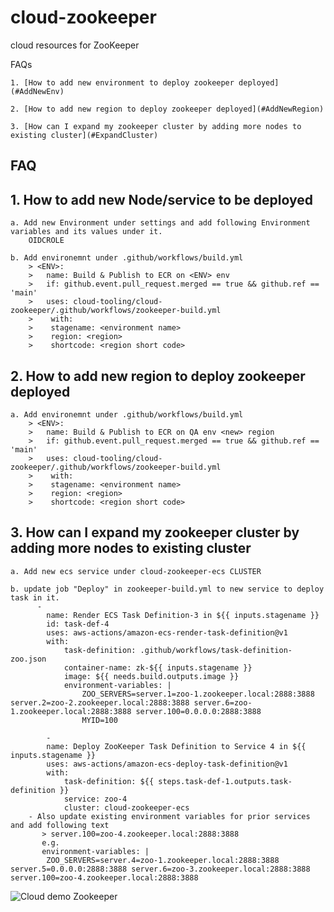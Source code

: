 # cloud-zookeeper
cloud resources for ZooKeeper

FAQs    
    
    1. [How to add new environment to deploy zookeeper deployed](#AddNewEnv)

    2. [How to add new region to deploy zookeeper deployed](#AddNewRegion)

    3. [How can I expand my zookeeper cluster by adding more nodes to existing cluster](#ExpandCluster)


## FAQ ##

## 1. How to add new Node/service to be deployed <a name="AddNewEnv"></a>
    a. Add new Environment under settings and add following Environment variables and its values under it.
        OIDCROLE

    b. Add environemnt under .github/workflows/build.yml
        > <ENV>:
        >   name: Build & Publish to ECR on <ENV> env
        >   if: github.event.pull_request.merged == true && github.ref == 'main'
        >   uses: cloud-tooling/cloud-zookeeper/.github/workflows/zookeeper-build.yml
        >    with:
        >    stagename: <environment name>
        >    region: <region>
        >    shortcode: <region short code>

## 2. How to add new region to deploy zookeeper deployed  <a name="AddNewRegion"></a>
    a. Add environemnt under .github/workflows/build.yml
        > <ENV>:
        >   name: Build & Publish to ECR on QA env <new> region
        >   if: github.event.pull_request.merged == true && github.ref == 'main'
        >   uses: cloud-tooling/cloud-zookeeper/.github/workflows/zookeeper-build.yml
        >    with:
        >    stagename: <environment name>
        >    region: <region>
        >    shortcode: <region short code>

## 3. How can I expand my zookeeper cluster by adding more nodes to existing cluster  <a name="ExpandCluster"></a>
    a. Add new ecs service under cloud-zookeeper-ecs CLUSTER
    
    b. update job "Deploy" in zookeeper-build.yml to new service to deploy task in it.
          -
            name: Render ECS Task Definition-3 in ${{ inputs.stagename }}
            id: task-def-4
            uses: aws-actions/amazon-ecs-render-task-definition@v1
            with:
                task-definition: .github/workflows/task-definition-zoo.json
                container-name: zk-${{ inputs.stagename }}
                image: ${{ needs.build.outputs.image }}
                environment-variables: |
                    ZOO_SERVERS=server.1=zoo-1.zookeeper.local:2888:3888 server.2=zoo-2.zookeeper.local:2888:3888 server.6=zoo-1.zookeeper.local:2888:3888 server.100=0.0.0.0:2888:3888
                    MYID=100

            -
            name: Deploy ZooKeeper Task Definition to Service 4 in ${{ inputs.stagename }}
            uses: aws-actions/amazon-ecs-deploy-task-definition@v1
            with:
                task-definition: ${{ steps.task-def-1.outputs.task-definition }}
                service: zoo-4
                cluster: cloud-zookeeper-ecs 
        - Also update existing environment variables for prior services and add following text
           > server.100=zoo-4.zookeeper.local:2888:3888
           e.g.
           environment-variables: |
            ZOO_SERVERS=server.4=zoo-1.zookeeper.local:2888:3888 server.5=0.0.0.0:2888:3888 server.6=zoo-3.zookeeper.local:2888:3888 server.100=zoo-4.zookeeper.local:2888:3888

![Cloud demo Zookeeper](Zookeeper.png)